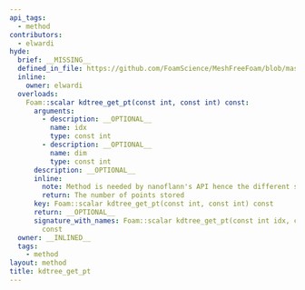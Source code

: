 ```yaml
---
api_tags:
  - method
contributors:
  - elwardi
hyde:
  brief: __MISSING__
  defined_in_file: https://github.com/FoamScience/MeshFreeFoam/blob/master/src/meshfree/https:/github.com/FoamScience/MeshFreeFoam/blob/master/src/meshfree/https:/github.com/FoamScience/MeshFreeFoam/blob/master/src/meshfree/kdTrees/nanoflannKDTree/nanoflannKDTree.H
  inline:
    owner: elwardi
  overloads:
    Foam::scalar kdtree_get_pt(const int, const int) const:
      arguments:
        - description: __OPTIONAL__
          name: idx
          type: const int
        - description: __OPTIONAL__
          name: dim
          type: const int
      description: __OPTIONAL__
      inline:
        note: Method is needed by nanoflann's API hence the different style
        return: The number of points stored
      key: Foam::scalar kdtree_get_pt(const int, const int) const
      return: __OPTIONAL__
      signature_with_names: Foam::scalar kdtree_get_pt(const int idx, const int dim)
        const
  owner: __INLINED__
  tags:
    - method
layout: method
title: kdtree_get_pt
---
```

